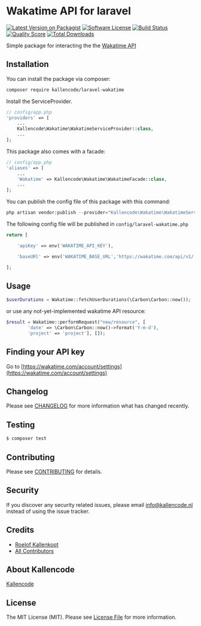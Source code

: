 # Wakatime API for laravel

[![Latest Version on Packagist](https://img.shields.io/packagist/v/spatie/:package_name.svg?style=flat-square)](https://packagist.org/packages/kallencode/laravel-wakatime)
[![Software License](https://img.shields.io/badge/license-MIT-brightgreen.svg?style=flat-square)](LICENSE.md)
[![Build Status](https://img.shields.io/travis/kallencode/laravel-wakatime/master.svg?style=flat-square)](https://travis-ci.org/kallencode/laravel-wakatime)
[![Quality Score](https://img.shields.io/scrutinizer/g/kallencode/laravel-wakatime.svg?style=flat-square)](https://scrutinizer-ci.com/g/kallencode/laravel-wakatime)
[![Total Downloads](https://img.shields.io/packagist/dt/kallencode/laravel-wakatime.svg?style=flat-square)](https://packagist.org/packages/kallencode/laravel-wakatime)

Simple package for interacting the the [Wakatime API](https://wakatime.com)

## Installation

You can install the package via composer:

``` bash
composer require kallencode/laravel-wakatime
```

Install the ServiceProvider.

```php
// config/app.php
'providers' => [
    ...
    Kallencode\Wakatime\WakatimeServiceProvider::class,
    ...
];
```

This package also comes with a facade:

```php
// config/app.php
'aliases' => [
    ...
    'Wakatime' => Kallencode\Wakatime\WakatimeFacade::class,
    ...
];
```

You can publish the config file of this package with this command:

```php
php artisan vendor:publish --provider="Kallencode\Wakatime\WakatimeServiceProvider"
```

The following config file will be published in `config/laravel-wakatime.php`

```php
return [

    'apiKey' => env('WAKATIME_API_KEY'),

    'baseURl' => env('WAKATIME_BASE_URL','https://wakatime.com/api/v1/')

];
```

## Usage

``` php
$userDurations = Wakatime::fetchUserDurations(\Carbon\Carbon::now());
```

or use any not-yet-implemented wakatime API resource:

```php
$result = Wakatime::performRequest("new/resource", [
        'date' => \Carbon\Carbon::now()->format('Y-m-d'),
        'project' => 'project'], []);
```

## Finding your API key

Go to [https://wakatime.com/account/settings](https://wakatime.com/account/settings)



## Changelog

Please see [CHANGELOG](CHANGELOG.md) for more information what has changed recently.

## Testing

``` bash
$ composer test
```

## Contributing

Please see [CONTRIBUTING](CONTRIBUTING.md) for details.

## Security

If you discover any security related issues, please email info@kallencode.nl instead of using the issue tracker.

## Credits

- [Roelof Kallenkoot](https://github.com/rkallenkoot)
- [All Contributors](../../contributors)

## About Kallencode
[Kallencode](https://kallencode.nl)

## License

The MIT License (MIT). Please see [License File](LICENSE.md) for more information.
